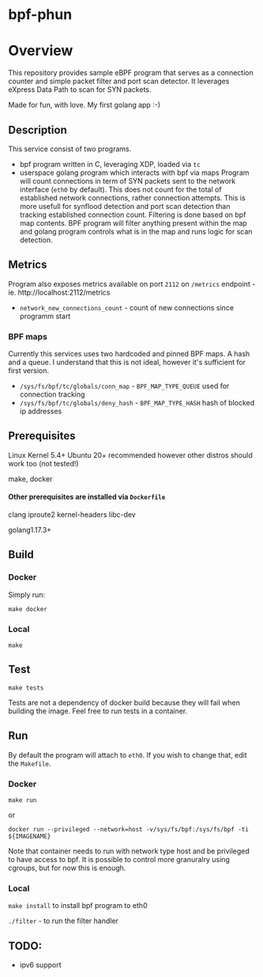 # bpf-phun

# Overview
This repository provides sample eBPF program that serves as a connection counter and simple packet filter and port scan detector.
It leverages eXpress Data Path to scan for SYN packets.

Made for fun, with love. My first golang app :-)

## Description
This service consist of two programs.
* bpf program written in C, leveraging XDP, loaded via `tc`
* userspace golang program which interacts with bpf via maps
Program will count connections in term of SYN packets sent to the network interface (`eth0` by default). This does not count for the total of established network connections, rather connection attempts. This is more usefull for synflood detection and port scan detection than tracking established connection count.
Filtering is done based on bpf map contents. BPF program will filter anything present within the map and golang program controls what is in the map and runs logic for scan detection.

## Metrics
Program also exposes metrics available on port `2112` on `/metrics` endpoint - ie. http://localhost:2112/metrics
* `network_new_connections_count` - count of new connections since programm start

### BPF maps
Currently this services uses two hardcoded and pinned BPF maps. A hash and a queue.
I understand that this is not ideal, however it's sufficient for first version.
* `/sys/fs/bpf/tc/globals/conn_map` - `BPF_MAP_TYPE_QUEUE` used for connection tracking
* `/sys/fs/bpf/tc/globals/deny_hash` - `BPF_MAP_TYPE_HASH` hash of blocked ip addresses


## Prerequisites
Linux Kernel 5.4+
Ubuntu 20+ recommended however other distros should work too (not tested!)

make,
docker

#### Other prerequisites are installed via `Dockerfile`
clang
iproute2
kernel-headers
libc-dev

golang1.17.3+

## Build
### Docker
Simply run:

`make docker`

### Local
`make`

## Test
`make tests`

Tests are not a dependency of docker build because they will fail when building the image.
Feel free to run tests in a container.

## Run
By default the program will attach to `eth0`. If you wish to change that, edit the `Makefile`.

### Docker
`make run`

or

`docker run --privileged --network=host -v/sys/fs/bpf:/sys/fs/bpf -ti ${IMAGENAME}`

Note that container needs to run with network type host and be privileged to have access to bpf.
It is possible to control more granuralry using cgroups, but for now this is enough.

### Local
`make install` to install bpf program to eth0

`./filter` - to run the filter handler

## TODO:
* ipv6 support
